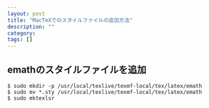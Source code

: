 ```yaml
---
layout: post
title: "MacTeXでのスタイルファイルの追加方法"
description: ""
category: 
tags: []
---
```

## emathのスタイルファイルを追加

```
$ sudo mkdir -p /usr/local/texlive/texmf-local/tex/latex/emath 
$ sudo mv *.sty /usr/local/texlive/texmf-local/tex/latex/emath 
$ sudo mktexlsr 
```




